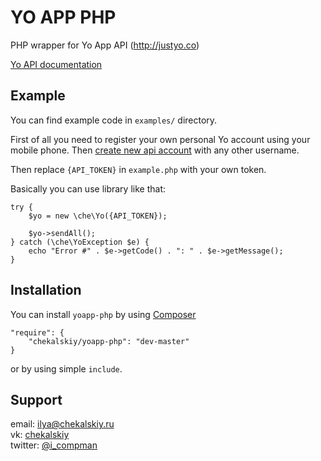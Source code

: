 # YO APP PHP #
PHP wrapper for Yo App API (http://justyo.co)

[Yo API documentation](http://dev.justyo.co/yo/documents.html)

## Example ##
You can find example code in `examples/` directory.

First of all you need to register your own personal Yo account using your mobile phone. Then [create new api account](http://dev.justyo.co/yo/dashboard.html) with any other username.

Then replace `{API_TOKEN}` in `example.php` with your own token.


Basically you can use library like that:

```
try {
    $yo = new \che\Yo({API_TOKEN});

    $yo->sendAll();
} catch (\che\YoException $e) {
    echo "Error #" . $e->getCode() . ": " . $e->getMessage();
}
```

## Installation ##
You can install `yoapp-php` by using [Composer](http://getcomposer.org/)
```
"require": {
    "chekalskiy/yoapp-php": "dev-master"
}
```
  
or by using simple `include`.

## Support ##
email: <ilya@chekalskiy.ru>  
vk: [chekalskiy](https://vk.com/chekalskiy)  
twitter: [@i_compman](https://twitter.com/i_compman)